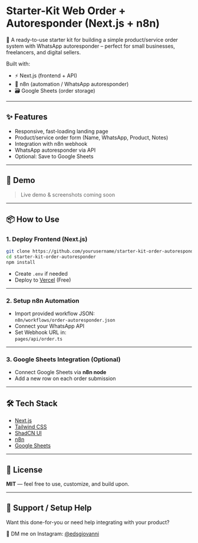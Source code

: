 # Starter-Kit Web Order + Autoresponder (Next.js + n8n)

🚀 A ready-to-use starter kit for building a simple product/service order system with WhatsApp autoresponder – perfect for small businesses, freelancers, and digital sellers.

Built with:
- ⚡️ Next.js (frontend + API)
- 🧩 n8n (automation / WhatsApp autoresponder)
- 🗃 Google Sheets (order storage)

---

## ✨ Features

- Responsive, fast-loading landing page
- Product/service order form (Name, WhatsApp, Product, Notes)
- Integration with n8n webhook
- WhatsApp autoresponder via API
- Optional: Save to Google Sheets

---

## 📸 Demo

> Live demo & screenshots coming soon

---

## 📦 How to Use

### 1. Deploy Frontend (Next.js)

```bash
git clone https://github.com/yourusername/starter-kit-order-autoresponder.git
cd starter-kit-order-autoresponder
npm install
```
- Create `.env` if needed
- Deploy to [Vercel](https://vercel.com) (Free)

---

### 2. Setup n8n Automation

- Import provided workflow JSON:  
  `n8n/workflows/order-autoresponder.json`
- Connect your WhatsApp API
- Set Webhook URL in:  
  `pages/api/order.ts`

---

### 3. Google Sheets Integration (Optional)

- Connect Google Sheets via **n8n node**
- Add a new row on each order submission

---

## 🛠 Tech Stack

- [Next.js](https://nextjs.org/)
- [Tailwind CSS](https://tailwindcss.com/)
- [ShadCN UI](https://ui.shadcn.dev/)
- [n8n](https://n8n.io/)
- [Google Sheets](https://www.google.com/sheets/about/)

---

## 📄 License

**MIT** — feel free to use, customize, and build upon.

---

## 🙌 Support / Setup Help

Want this done-for-you or need help integrating with your product?

📩 DM me on Instagram: [@edsgiovanni](https://instagram.com/edsgiovanni)  
